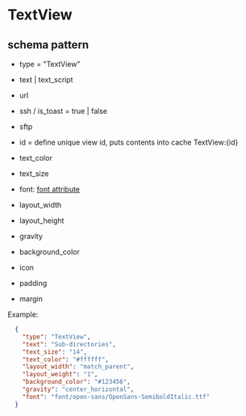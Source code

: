 # TextView
## schema pattern

* type = "TextView"
* text | text_script
* url
* ssh / is_toast = true | false
* sftp
* id = define unique view id, 
  puts contents into cache TextView:{id} 

* text_color
* text_size
* font: [font attribute](./font.md)
* layout_width
* layout_height
* gravity
* background_color
* icon
* padding 
* margin

Example:
```json
  {
    "type": "TextView",
    "text": "Sub-directories",
    "text_size": "14",
    "text_color": "#ffffff",
    "layout_width": "match_parent",
    "layout_weight": "1",
    "background_color": "#123456",
    "gravity": "center_horizontal",
    "font": "font/open-sans/OpenSans-SemiboldItalic.ttf"
  }
```
